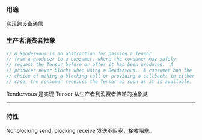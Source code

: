 ### 用途
实现跨设备通信

### 生产者消费者抽象
``` c++
// A Rendezvous is an abstraction for passing a Tensor
// from a producer to a consumer, where the consumer may safely
// request the Tensor before or after it has been produced.  A
// producer never blocks when using a Rendezvous.  A consumer has the
// choice of making a blocking call or providing a callback: in either
// case, the consumer receives the Tensor as soon as it is available.
```

Rendezvous 是实现 Tensor 从生产者到消费者传递的抽象类

---

### 特性
Nonblocking send, blocking receive 发送不阻塞，接收阻塞。


